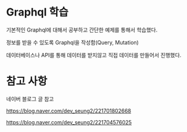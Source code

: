 # Graphql 학습

기본적인 Graphql에 대해서 공부하고 간단한 예제를 통해서 학습했다.

정보를 받을 수 있도록 Graphql을 작성함(Query, Mutation)

데이터베이스나 API를 통해 데이터를 받지않고 직접 데이터를 만들어서 진행했다.


# 참고 사항

네이버 블로그 글 참고

https://blog.naver.com/dev_seung2/221701802668

https://blog.naver.com/dev_seung2/221704576025 

